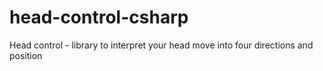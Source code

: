 head-control-csharp
===================

Head control - library to interpret your head move into four directions and position

